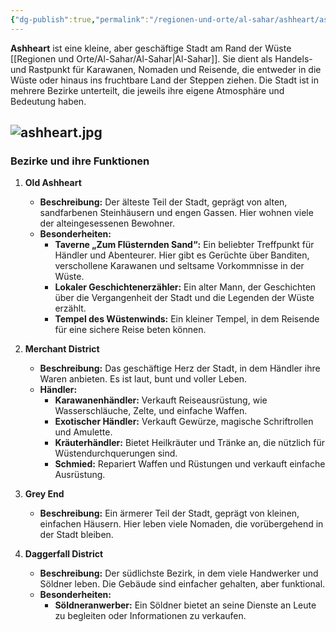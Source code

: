 ```yaml
---
{"dg-publish":true,"permalink":"/regionen-und-orte/al-sahar/ashheart/ashheart/","tags":["City"]}
---
```


**Ashheart** ist eine kleine, aber geschäftige Stadt am Rand der Wüste [[Regionen und Orte/Al-Sahar/Al-Sahar\|Al-Sahar]]. Sie dient als Handels- und Rastpunkt für Karawanen, Nomaden und Reisende, die entweder in die Wüste oder hinaus ins fruchtbare Land der Steppen ziehen. Die Stadt ist in mehrere Bezirke unterteilt, die jeweils ihre eigene Atmosphäre und Bedeutung haben.

![ashheart.jpg](/img/user/PNG's/ashheart.jpg)
---

### **Bezirke und ihre Funktionen**

1. **Old Ashheart**
    
    - **Beschreibung:** Der älteste Teil der Stadt, geprägt von alten, sandfarbenen Steinhäusern und engen Gassen. Hier wohnen viele der alteingesessenen Bewohner.
    - **Besonderheiten:**
        - **Taverne „Zum Flüsternden Sand“:** Ein beliebter Treffpunkt für Händler und Abenteurer. Hier gibt es Gerüchte über Banditen, verschollene Karawanen und seltsame Vorkommnisse in der Wüste.
        - **Lokaler Geschichtenerzähler:** Ein alter Mann, der Geschichten über die Vergangenheit der Stadt und die Legenden der Wüste erzählt. 
        - **Tempel des Wüstenwinds:** Ein kleiner Tempel, in dem Reisende für eine sichere Reise beten können.
2. **Merchant District**
    
    - **Beschreibung:** Das geschäftige Herz der Stadt, in dem Händler ihre Waren anbieten. Es ist laut, bunt und voller Leben.
    - **Händler:**
        - **Karawanenhändler:** Verkauft Reiseausrüstung, wie Wasserschläuche, Zelte, und einfache Waffen.
        - **Exotischer Händler:** Verkauft Gewürze, magische Schriftrollen und Amulette.
        - **Kräuterhändler:** Bietet Heilkräuter und Tränke an, die nützlich für Wüstendurchquerungen sind.
        - **Schmied:** Repariert Waffen und Rüstungen und verkauft einfache Ausrüstung.

3. **Grey End**
    
    - **Beschreibung:** Ein ärmerer Teil der Stadt, geprägt von kleinen, einfachen Häusern. Hier leben viele Nomaden, die vorübergehend in der Stadt bleiben.

4. **Daggerfall District**
    
    - **Beschreibung:** Der südlichste Bezirk, in dem viele Handwerker und Söldner leben. Die Gebäude sind einfacher gehalten, aber funktional.
    - **Besonderheiten:**
        - **Söldneranwerber:** Ein Söldner bietet an seine Dienste an Leute zu begleiten oder Informationen zu verkaufen.

